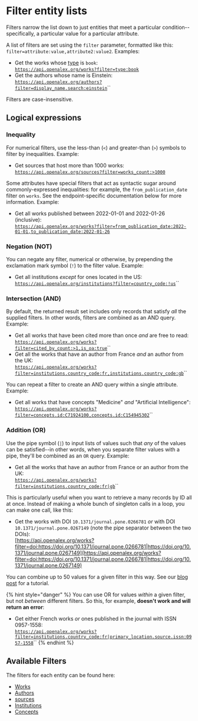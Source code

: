 # Filter entity lists

Filters narrow the list down to just entities that meet a particular condition--specifically, a particular value for a particular attribute.

A list of filters are set using the `filter` parameter, formatted like this: `filter=attribute:value,attribute2:value2`. Examples:

* Get the works whose [type](../../the-data/works/work-object/#type) is `book`:\
  [`https://api.openalex.org/works?filter=type:book`](https://api.openalex.org/works?filter=type:book)
* Get the authors whose name is Einstein:\
  [`https://api.openalex.org/authors?filter=display_name.search:einstein`](https://api.openalex.org/authors?filter=display\_name.search:einstein)\`\`

Filters are case-insensitive.

## Logical expressions

### Inequality

For numerical filters, use the less-than (`<`) and greater-than (`>`) symbols to filter by inequalities. Example:

* Get sources that host more than 1000 works:\
  [`https://api.openalex.org/sources?filter=works_count:>1000`](https://api.openalex.org/sources?filter=works\_count:%3E1000)

Some attributes have special filters that act as syntactic sugar around commonly-expressed inequalities: for example, the `from_publication_date` filter on `works`. See the endpoint-specific documentation below for more information. Example:

* Get all works published between 2022-01-01 and 2022-01-26 (inclusive):\
  [`https://api.openalex.org/works?filter=from_publication_date:2022-01-01,to_publication_date:2022-01-26`](https://api.openalex.org/works?filter=from\_publication\_date:2022-01-01,to\_publication\_date:2022-01-26)

### Negation (NOT)

You can negate any filter, numerical or otherwise, by prepending the exclamation mark symbol (`!`) to the filter value. Example:

* Get all institutions _except_ for ones located in the US:\
  [`https://api.openalex.org/institutions?filter=country_code:!us`](https://api.openalex.org/institutions?filter=country\_code:!us)\`\`

### Intersection (AND)

By default, the returned result set includes only records that satisfy _all_ the supplied filters. In other words, filters are combined as an AND query. Example:

* Get all works that have been cited more than once _and_ are free to read:\
  [`https://api.openalex.org/works?filter=cited_by_count:>1,is_oa:true`](https://api.openalex.org/works?filter=cited\_by\_count:%3E1,is\_oa:true)\`\`
* Get all the works that have an author from France _and_ an author from the UK:\
  [`https://api.openalex.org/works?filter=institutions.country_code:fr,institutions.country_code:gb`](https://api.openalex.org/works?filter=institutions.country\_code:fr,institutions.country\_code:gb)\`\`

You can repeat a filter to create an AND query within a single attribute. Example:

* Get all works that have concepts "Medicine" _and_ "Artificial Intelligence":\
  [`https://api.openalex.org/works?filter=concepts.id:C71924100,concepts.id:C154945302`](https://api.openalex.org/works?filter=concepts.id:C71924100,concepts.id:C154945302)\`\`

### Addition (OR)

Use the pipe symbol (`|`) to input lists of values such that _any_ of the values can be satisfied--in other words, when you separate filter values with a pipe, they'll be combined as an `OR` query. Example:

* Get all the works that have an author from France or an author from the UK:\
  [`https://api.openalex.org/works?filter=institutions.country_code:fr|gb`](https://api.openalex.org/works?filter=institutions.country\_code:fr|gb)\`\`

This is particularly useful when you want to retrieve a many records by ID all at once. Instead of making a whole bunch of singleton calls in a loop, you can make one call, like this:

* Get the works with DOI `10.1371/journal.pone.0266781` _or_ with DOI `10.1371/journal.pone.0267149` (note the pipe separator between the two DOIs):\
  [https://api.openalex.org/works?filter=doi:https://doi.org/10.1371/journal.pone.0266781|https://doi.org/10.1371/journal.pone.0267149](https://api.openalex.org/works?filter=doi:https://doi.org/10.1371/journal.pone.0266781|https://doi.org/10.1371/journal.pone.0267149)

You can combine up to 50 values for a given filter in this way. See our [blog post](https://blog.ourresearch.org/fetch-multiple-dois-in-one-openalex-api-request/) for a tutorial.

{% hint style="danger" %}
You can use OR for values _within_ a given filter, but not _between_ different filters. So this, for example, **doesn't work and will return an error**:

* Get either French works _or_ ones published in the journal with ISSN 0957-1558:\
  [`https://api.openalex.org/works?filter=institutions.country_code:fr|primary_location.source.issn:0957-1558`](https://api.openalex.org/works?filter=institutions.country\_code:fr|primary\_location.source.issn:0957-1558)\`\`
{% endhint %}

## Available Filters

The filters for each entity can be found here:

* [Works](../../the-data/works/filter-works.md)
* [Authors](../../the-data/authors/filter-authors.md)
* [sources](../../the-data/sources/filter-sources.md)
* [Institutions](../../the-data/institutions/filter-institutions.md)
* [Concepts](../../the-data/concepts/filter-concepts.md)
